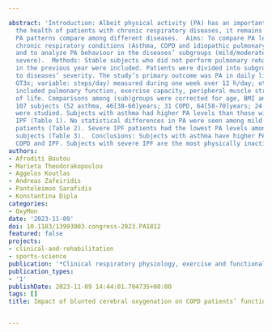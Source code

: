 ---
abstract: 'Introduction: Albeit physical activity (PA) has an important role concerning
  the health of patients with chronic respiratory diseases, it remains unclear how
  PA patterns compare among different diseases.  Aims: To compare PA levels of 3 major
  chronic respiratory conditions (Asthma, COPD and idiopathic pulmonary fibrosis [IPF]);
  and to analyze PA behaviour in the diseases’ subgroups (mild/moderate and severe/very
  severe).  Methods: Stable subjects who did not perform pulmonary rehabilitation
  in the previous year were included. Patients were divided into subgroups according
  to diseases’ severity. The study’s primary outcome was PA in daily life (Actigraph
  GT3x; variable: steps/day) measured during one week over 12 h/day; other assessments
  included pulmonary function, exercise capacity, peripheral muscle strength and quality
  of life. Comparisons among (sub)groups were corrected for age, BMI and sex.  Results:
  107 subjects (52 asthma, 46[38-60]years; 31 COPD, 64[58-70]years; 24 IPF, 66[56-71]years)
  were studied. Subjects with asthma had higher PA levels than those with COPD and
  IPF (Table 1). No statistical differences in PA were seen among mild subgroups of
  patients (Table 2). Severe IPF patients had the lowest PA levels among the studied
  subjects (Table 3).  Conclusions: Subjects with asthma have higher PA levels than
  COPD and IPF. Subjects with severe IPF are the most physically inactive patients.'
authors:
- Afroditi Boutou
- Marieta Theodorakopoulou
- Aggelos Koutlas
- Andreas Zafeiridis
- Panteleimon Sarafidis
- Konstantina Dipla
categories:
- OxyMon
date: '2023-11-09'
doi: 10.1183/13993003.congress-2023.PA1812
featured: false
projects:
- clinical-and-rehabilitation
- sports-science
publication: '*Clinical respiratory physiology, exercise and functional imaging*'
publication_types:
- '1'
publishDate: 2023-11-09 14:44:01.704735+00:00
tags: []
title: Impact of blunted cerebral oxygenation on COPD patients’ functional performance

---
